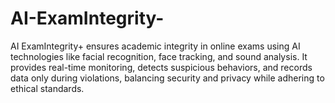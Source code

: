 # AI-ExamIntegrity-
AI ExamIntegrity+ ensures academic integrity in online exams using AI technologies like facial recognition, face tracking, and sound analysis. It provides real-time monitoring, detects suspicious behaviors, and records data only during violations, balancing security and privacy while adhering to ethical standards.
